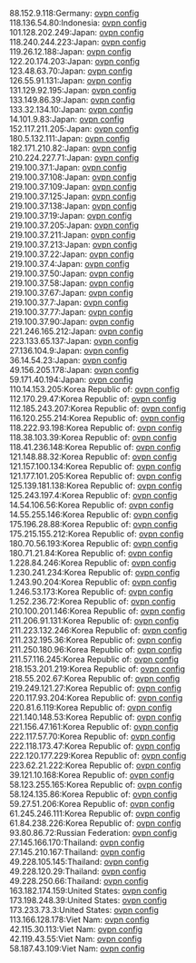 88.152.9.118:Germany: [ovpn config](vpn/88_152_9_118.ovpn)  
118.136.54.80:Indonesia: [ovpn config](vpn/118_136_54_80.ovpn)  
101.128.202.249:Japan: [ovpn config](vpn/101_128_202_249.ovpn)  
118.240.244.223:Japan: [ovpn config](vpn/118_240_244_223.ovpn)  
119.26.12.188:Japan: [ovpn config](vpn/119_26_12_188.ovpn)  
122.20.174.203:Japan: [ovpn config](vpn/122_20_174_203.ovpn)  
123.48.63.70:Japan: [ovpn config](vpn/123_48_63_70.ovpn)  
126.55.91.131:Japan: [ovpn config](vpn/126_55_91_131.ovpn)  
131.129.92.195:Japan: [ovpn config](vpn/131_129_92_195.ovpn)  
133.149.86.39:Japan: [ovpn config](vpn/133_149_86_39.ovpn)  
133.32.134.10:Japan: [ovpn config](vpn/133_32_134_10.ovpn)  
14.101.9.83:Japan: [ovpn config](vpn/14_101_9_83.ovpn)  
152.117.211.205:Japan: [ovpn config](vpn/152_117_211_205.ovpn)  
180.5.132.111:Japan: [ovpn config](vpn/180_5_132_111.ovpn)  
182.171.210.82:Japan: [ovpn config](vpn/182_171_210_82.ovpn)  
210.224.227.71:Japan: [ovpn config](vpn/210_224_227_71.ovpn)  
219.100.37.1:Japan: [ovpn config](vpn/219_100_37_1.ovpn)  
219.100.37.108:Japan: [ovpn config](vpn/219_100_37_108.ovpn)  
219.100.37.109:Japan: [ovpn config](vpn/219_100_37_109.ovpn)  
219.100.37.125:Japan: [ovpn config](vpn/219_100_37_125.ovpn)  
219.100.37.138:Japan: [ovpn config](vpn/219_100_37_138.ovpn)  
219.100.37.19:Japan: [ovpn config](vpn/219_100_37_19.ovpn)  
219.100.37.205:Japan: [ovpn config](vpn/219_100_37_205.ovpn)  
219.100.37.211:Japan: [ovpn config](vpn/219_100_37_211.ovpn)  
219.100.37.213:Japan: [ovpn config](vpn/219_100_37_213.ovpn)  
219.100.37.22:Japan: [ovpn config](vpn/219_100_37_22.ovpn)  
219.100.37.4:Japan: [ovpn config](vpn/219_100_37_4.ovpn)  
219.100.37.50:Japan: [ovpn config](vpn/219_100_37_50.ovpn)  
219.100.37.58:Japan: [ovpn config](vpn/219_100_37_58.ovpn)  
219.100.37.67:Japan: [ovpn config](vpn/219_100_37_67.ovpn)  
219.100.37.7:Japan: [ovpn config](vpn/219_100_37_7.ovpn)  
219.100.37.77:Japan: [ovpn config](vpn/219_100_37_77.ovpn)  
219.100.37.90:Japan: [ovpn config](vpn/219_100_37_90.ovpn)  
221.246.165.212:Japan: [ovpn config](vpn/221_246_165_212.ovpn)  
223.133.65.137:Japan: [ovpn config](vpn/223_133_65_137.ovpn)  
27.136.104.9:Japan: [ovpn config](vpn/27_136_104_9.ovpn)  
36.14.54.23:Japan: [ovpn config](vpn/36_14_54_23.ovpn)  
49.156.205.178:Japan: [ovpn config](vpn/49_156_205_178.ovpn)  
59.171.40.194:Japan: [ovpn config](vpn/59_171_40_194.ovpn)  
110.14.153.205:Korea Republic of: [ovpn config](vpn/110_14_153_205.ovpn)  
112.170.29.47:Korea Republic of: [ovpn config](vpn/112_170_29_47.ovpn)  
112.185.243.207:Korea Republic of: [ovpn config](vpn/112_185_243_207.ovpn)  
116.120.255.214:Korea Republic of: [ovpn config](vpn/116_120_255_214.ovpn)  
118.222.93.198:Korea Republic of: [ovpn config](vpn/118_222_93_198.ovpn)  
118.38.103.39:Korea Republic of: [ovpn config](vpn/118_38_103_39.ovpn)  
118.41.236.148:Korea Republic of: [ovpn config](vpn/118_41_236_148.ovpn)  
121.148.88.32:Korea Republic of: [ovpn config](vpn/121_148_88_32.ovpn)  
121.157.100.134:Korea Republic of: [ovpn config](vpn/121_157_100_134.ovpn)  
121.177.101.205:Korea Republic of: [ovpn config](vpn/121_177_101_205.ovpn)  
125.139.181.138:Korea Republic of: [ovpn config](vpn/125_139_181_138.ovpn)  
125.243.197.4:Korea Republic of: [ovpn config](vpn/125_243_197_4.ovpn)  
14.54.106.56:Korea Republic of: [ovpn config](vpn/14_54_106_56.ovpn)  
14.55.255.146:Korea Republic of: [ovpn config](vpn/14_55_255_146.ovpn)  
175.196.28.88:Korea Republic of: [ovpn config](vpn/175_196_28_88.ovpn)  
175.215.155.212:Korea Republic of: [ovpn config](vpn/175_215_155_212.ovpn)  
180.70.56.193:Korea Republic of: [ovpn config](vpn/180_70_56_193.ovpn)  
180.71.21.84:Korea Republic of: [ovpn config](vpn/180_71_21_84.ovpn)  
1.228.84.246:Korea Republic of: [ovpn config](vpn/1_228_84_246.ovpn)  
1.230.241.234:Korea Republic of: [ovpn config](vpn/1_230_241_234.ovpn)  
1.243.90.204:Korea Republic of: [ovpn config](vpn/1_243_90_204.ovpn)  
1.246.53.173:Korea Republic of: [ovpn config](vpn/1_246_53_173.ovpn)  
1.252.236.72:Korea Republic of: [ovpn config](vpn/1_252_236_72.ovpn)  
210.100.201.146:Korea Republic of: [ovpn config](vpn/210_100_201_146.ovpn)  
211.206.91.131:Korea Republic of: [ovpn config](vpn/211_206_91_131.ovpn)  
211.223.132.246:Korea Republic of: [ovpn config](vpn/211_223_132_246.ovpn)  
211.232.195.36:Korea Republic of: [ovpn config](vpn/211_232_195_36.ovpn)  
211.250.180.96:Korea Republic of: [ovpn config](vpn/211_250_180_96.ovpn)  
211.57.116.245:Korea Republic of: [ovpn config](vpn/211_57_116_245.ovpn)  
218.153.201.219:Korea Republic of: [ovpn config](vpn/218_153_201_219.ovpn)  
218.55.202.67:Korea Republic of: [ovpn config](vpn/218_55_202_67.ovpn)  
219.249.121.27:Korea Republic of: [ovpn config](vpn/219_249_121_27.ovpn)  
220.117.93.204:Korea Republic of: [ovpn config](vpn/220_117_93_204.ovpn)  
220.81.6.119:Korea Republic of: [ovpn config](vpn/220_81_6_119.ovpn)  
221.140.148.53:Korea Republic of: [ovpn config](vpn/221_140_148_53.ovpn)  
221.156.47.161:Korea Republic of: [ovpn config](vpn/221_156_47_161.ovpn)  
222.117.57.70:Korea Republic of: [ovpn config](vpn/222_117_57_70.ovpn)  
222.118.173.47:Korea Republic of: [ovpn config](vpn/222_118_173_47.ovpn)  
222.120.177.229:Korea Republic of: [ovpn config](vpn/222_120_177_229.ovpn)  
223.62.21.222:Korea Republic of: [ovpn config](vpn/223_62_21_222.ovpn)  
39.121.10.168:Korea Republic of: [ovpn config](vpn/39_121_10_168.ovpn)  
58.123.255.165:Korea Republic of: [ovpn config](vpn/58_123_255_165.ovpn)  
58.124.135.86:Korea Republic of: [ovpn config](vpn/58_124_135_86.ovpn)  
59.27.51.206:Korea Republic of: [ovpn config](vpn/59_27_51_206.ovpn)  
61.245.246.111:Korea Republic of: [ovpn config](vpn/61_245_246_111.ovpn)  
61.84.238.226:Korea Republic of: [ovpn config](vpn/61_84_238_226.ovpn)  
93.80.86.72:Russian Federation: [ovpn config](vpn/93_80_86_72.ovpn)  
27.145.166.170:Thailand: [ovpn config](vpn/27_145_166_170.ovpn)  
27.145.210.167:Thailand: [ovpn config](vpn/27_145_210_167.ovpn)  
49.228.105.145:Thailand: [ovpn config](vpn/49_228_105_145.ovpn)  
49.228.120.29:Thailand: [ovpn config](vpn/49_228_120_29.ovpn)  
49.228.250.66:Thailand: [ovpn config](vpn/49_228_250_66.ovpn)  
163.182.174.159:United States: [ovpn config](vpn/163_182_174_159.ovpn)  
173.198.248.39:United States: [ovpn config](vpn/173_198_248_39.ovpn)  
173.233.73.3:United States: [ovpn config](vpn/173_233_73_3.ovpn)  
113.166.128.178:Viet Nam: [ovpn config](vpn/113_166_128_178.ovpn)  
42.115.30.113:Viet Nam: [ovpn config](vpn/42_115_30_113.ovpn)  
42.119.43.55:Viet Nam: [ovpn config](vpn/42_119_43_55.ovpn)  
58.187.43.109:Viet Nam: [ovpn config](vpn/58_187_43_109.ovpn)  
